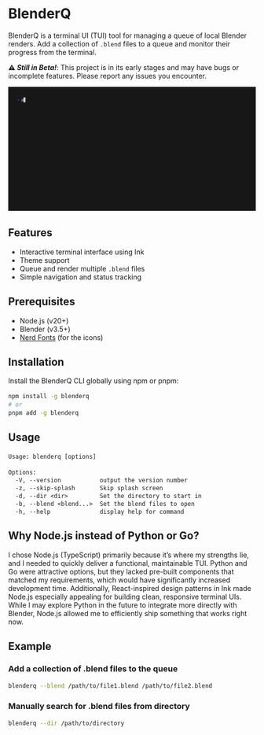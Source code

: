 # BlenderQ

BlenderQ is a terminal UI (TUI) tool for managing a queue of local Blender renders. Add a collection of `.blend` files to a queue and monitor their progress from the terminal.

**⚠️ _Still in Beta!_**: This project is in its early stages and may have bugs or incomplete features. Please report any issues you encounter.

![Demo](.github/img/demo.gif)

## Features

- Interactive terminal interface using Ink
- Theme support
- Queue and render multiple `.blend` files
- Simple navigation and status tracking

## Prerequisites

- Node.js (v20+)
- Blender (v3.5+)
- [Nerd Fonts](https://www.nerdfonts.com/) (for the icons)

## Installation

Install the BlenderQ CLI globally using npm or pnpm:

```bash
npm install -g blenderq
# or
pnpm add -g blenderq
```

## Usage

```
Usage: blenderq [options]

Options:
  -V, --version           output the version number
  -z, --skip-splash       Skip splash screen
  -d, --dir <dir>         Set the directory to start in
  -b, --blend <blend...>  Set the blend files to open
  -h, --help              display help for command
```

## Why Node.js instead of Python or Go?

I chose Node.js (TypeScript) primarily because it’s where my strengths lie, and I needed to quickly deliver a functional, maintainable TUI. Python and Go were attractive options, but they lacked pre-built components that matched my requirements, which would have significantly increased development time. Additionally, React-inspired design patterns in Ink made Node.js especially appealing for building clean, responsive terminal UIs. While I may explore Python in the future to integrate more directly with Blender, Node.js allowed me to efficiently ship something that works right now.

## Example

### Add a collection of .blend files to the queue

```bash
blenderq --blend /path/to/file1.blend /path/to/file2.blend
```

### Manually search for .blend files from directory

```bash
blenderq --dir /path/to/directory
```
